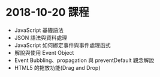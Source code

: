 # 2018-10-20 課程
- JavaScript 基礎語法
- JSON 語法與資料處理
- JavaScript 如何綁定事件與事件處理函式
- 解說與使用 Event Object
- Event Bubbling、propagation 與 preventDefault 觀念解說
- HTML5 的拖放功能(Drag and Drop)
